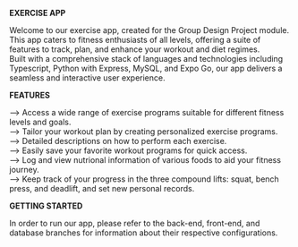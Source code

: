 **EXERCISE APP**

Welcome to our exercise app, created for the Group Design Project module.\
This app caters to fitness enthusiasts of all levels, offering a suite of features to track, plan, and enhance your workout and diet regimes.\
Built with a comprehensive stack of languages and technologies including Typescript, Python with Express, MySQL, and Expo Go, our app delivers a seamless and interactive user experience.

**FEATURES**

--> Access a wide range of exercise programs suitable for different fitness levels and goals. \
--> Tailor your workout plan by creating personalized exercise programs. \
--> Detailed descriptions on how to perform each exercise. \
--> Easily save your favorite workout programs for quick access. \
--> Log and view nutrional information of various foods to aid your fitness journey. \
--> Keep track of your progress in the three compound lifts: squat, bench press, and deadlift, and set new personal records.

**GETTING STARTED**

In order to run our app, please refer to the back-end, front-end, and database branches for information about their respective configurations.

